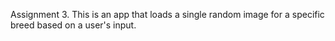 Assignment 3.
This is an app that loads a single random image for a specific breed based on a user's input.
